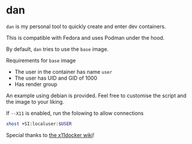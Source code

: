 # dan
`dan` is my personal tool to quickly create and enter dev containers.

This is compatible with Fedora and uses Podman under the hood.

By default, `dan` tries to use the `base` image.

Requirements for `base` image
- The user in the container has name `user`
- The user has UID and GID of 1000
- Has render group

An example using debian is provided. Feel free to customise the script and the image to your liking.

If `--X11` is enabled, run the folowing to allow connections
```bash
xhost +SI:localuser:$USER
```

Special thanks to [the x11docker wiki](https://github.com/mviereck/x11docker/wiki)!
